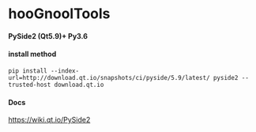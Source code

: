 # hooGnoolTools
#### PySide2 (Qt5.9)+ Py3.6

#### install method
```
pip install --index-url=http://download.qt.io/snapshots/ci/pyside/5.9/latest/ pyside2 --trusted-host download.qt.io
```
#### Docs
https://wiki.qt.io/PySide2